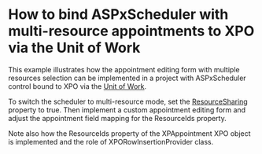 # How to bind ASPxScheduler with multi-resource appointments to XPO via the Unit of Work


<p>This example illustrates how the appointment editing form with multiple resources selection can be implemented in a project with ASPxScheduler control bound to XPO via the <a href="http://documentation.devexpress.com/#XPO/CustomDocument2138"><u>Unit of Work</u></a>.</p><p>To switch the scheduler to multi-resource mode, set the <a href="http://documentation.devexpress.com/#WindowsForms/DevExpressXtraSchedulerAppointmentStorageBase_ResourceSharingtopic"><u>ResourceSharing</u></a> property to true. Then implement a custom appointment editing form and adjust the appointment field mapping for the ResourceIds property.</p><p>Note also how the ResourceIds property of the XPAppointment XPO object is implemented and the role of XPORowInsertionProvider class.</p>

<br/>


